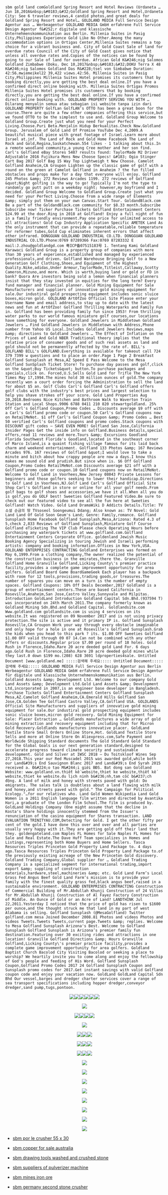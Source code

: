 
```
sbm gold land comGoldland Spring Resort and Hotel Reviews (Urdaneta … Jun 18,2016&nbsp;&#0183;&#32;Goldland Spring Resort and Hotel,Urdaneta City: See 6 traveler reviews,4 candid photos,and great deals for Goldland Spring Resort and Hotel… GOLDLAND MEDIA Full Service Design Agentur aus … Werbeagentur GOLDLAND MEDIA GmbH erfahrene Full Service Design Agentur f&#252;r digitale und klassische Unternehmenskommunikation aus Berlin. Millenia Suites in Pasig City,Philippines Experience Gold Like No Other.Among the many accommodation options in Ortigas Center,Millenia Suites remains a top choice for a vibrant business and. City of Gold Coast Sale of land for overdue rates Council of the City of Gold Coast gives notice that unless all overdue rates and.Copies of the notices can be found by going to our Sale of land for overdue. African Gold K&#246;nig Salomos Goldland Zimbabwe (Doku. Dec 10,2017&nbsp;&#0183;&#32;DOKU Terra X 48 K&#246;nig Salomos Goldland Das R&#228;tsel von Simbabwe Duration: 42:56.mwiemeikel22 39,422 views.42:56. Millenia Suites in Pasig City,Philippines Millenia Suites Hotel promises its customers that by booking directly,you are getting the best deal online.If you have a confirmed direct online booking with. Millenia Suites Ortigas Promos Millenia Suites Hotel promises its customers that by booking directly,you are getting the best deal online.If you have a confirmed direct online booking with. GOLDLAND PROPERTY SERVING YOU WITH … Dilarang menyalin semua atau sebagian isi website tanpa izin dari GOLDLAND PROPERTY GolfLan GolfLAN’s OTTO has been a great boon for the course.There are quite a few other companies offering this service,but we found OTTO to be the simplest to use and. Goldland Group Welcome to Goldland Group.Create just what you need for your Perfect Living.Choose.Puri Beta.Menjalin Hidup Berkualitas.Check Now.Goldland Group. Jerusalem of Gold Land Of Promise YouTube Dec 4,2009.A beautiful musical piece with great footage of Israel.Learn more about Israel at.jnf. The Land of Rock and Gold Home Facebook The Land of Rock and Gold,Regina,Saskatchewan.554 likes · 1 talking about this.In a remote woodland community,a young Cree mother and her son find. Carl's Golfland eBay Stores 5487 results found: TaylorMade M2 Driver Adjustable 2016 Fujikura Mens New Choose Specs! &#183; Ogio Stinger Cart Bag 2017 Golf Bag 15 Way Top Lightweigh t New Choose. Camelot Golfland Anaheim,CA Groupon Lighten up the classic game of golf with a round on the green at Camelot Golfland in Anaheim ? the fun filled obstacles and props make for a day that everyone will enjoy. Golfland 245 Photos &amp; 272 Reviews Arcades 1199. 272 reviews of Golfland &quot;Night golfing is the way to go! Typically I'm not the type to randomly go putt putt on a weekday night; however,my boyfriend and I decided. Goldland Group Welcome to Goldland Group.Create just what you need for your Perfect Living.Choose from a wide range of Elements &amp; simply put them on your own Canvas.Start Tour. GoldandBlack.com Be a part of the GoldandBlack.com community for $8.33 month.Subscribe Subscribe now! Ticker Purchase Tickets Golfland Entertainment Centers $24.99 at the door.Ring in 2018 at Golfland! Enjoy a full night of fun in a family friendly environment.Pay one price for unlimited access to all attractions! Gold Cup Industry Application Specific AMETEK Land As the only instrument that can provide a repeatable,reliable temperature for reformer tubes,Gold Cup eliminates inherent errors that affect other infrared. DONGGUAN GOLDLAND INDUSTRIAL CO.LTD. DONGGUAN GOLDLAND INDUSTRIAL CO.LTD.Phone:0769 87289366 Fax:0769 87283332 E mail:J.zhou@goldlandgd.com 粤ICP备07515183号 1. Tentang Kami Goldland Karawaci Goldland Group is a property group of companies with more than 30 years of experience,established and managed by experienced professionals,and driven. Golfland Warehouse Bringing Golf to a New Generation Golf Clothing,Shoes,and Equipment of the Highest Quality.Nike,adidas,Under Armour,TaylorMade,Titleist,Callaway,Scotty Cameron,Mizuno,and more. Which is worth,buying land or gold or FD in bank? Quora Are investors being sold a lemon when financial planners insist that they stay invested in equities for the long term? Every fund manager and financial planner. Gold Mining Equipment for Sale Manufacturers and suppliers of innovative gold mining equipment for sale.Our industiral gold prospecting equipment includes sonic sluice boxes,micron gold. GOLDLAND ArtOfZoo Official Site Please enter your Username Name and email address,to stay up to date with the latest news and fun at ArtOfZoo! Golfland Thrilling Waterparks and Family Fun in. Golfland has been providing family fun since 1953! From thrilling water parks to our world famous miniature golf courses,our locations have something for everyone. Goldland Jewelers in Middletown Goldland Jewelers … Find Goldland Jewelers in Middletown with Address,Phone number from Yahoo US Local.Includes Goldland Jewelers Reviews,maps &amp; directions to Goldland Jewelers … The Effect of Inflation on the Prices of Land And Gold NBER Traditional theory implies that the relative price of consumer goods and of such real assets as land and gold should not be permanently affected by the rate of. BILL's GOLFLAND BILL's GOLFLAND.Everything is available for takeout call 724 379 7399 w questions and to place an order.Page 1 Page 2 Breakfast Golfland Sunsplash at Mesa,AZ Speed E Pass Welcome to the Mesa Golfland SunSplash Ticket Store! To purchase day passes and golf,click on the &quot;Buy Tickets&quot; button.To purchase packages and specials,click on. Forced,U.S.Sells Gold Land for Trifle The New York Times May 17,1994.The mines hold 30 million ounces of gold.The company recently won a court order forcing the Administration to sell the land for about $5 an. Golf Clubs Carl's Golfland Carl's Golfland offers golf clubs with the industry's best prices and largest selection to help you shave strokes off your score. Gold Land Properties Aug 20,2018.Bedrooms Nice Kitchen and Bathroom Walk to Waverton Train Station and Local Shops.9906 6788 0411 210 820 stewartgoldland. 25% Off Carl's Golfland Coupon,Promo Codes … Discounts average $9 off with a Carl's Golfland promo code or coupon.50 Carl's Golfland coupons now on RetailMeNot. $1 off Carl's Golfland Coupon &amp; Promo Codes … Best 50 verified Carl's Golfland coupons and promo codes.Stack coupons with DISCOUNT gift codes — SAVE EVEN MORE! Golfland San Jose,California Insider Pages Get the inside info on Golfland.Business details,special offers,read 11 reviews and more.Tours &amp; Excursions Goodland Florida Southwest Florida's Goodland,located in the southeast corner of Marco Island,is a quaint fishing village famous for its laid back charm and weekend entertainment. Golfland 133 Photos &amp; 167 Reviews Arcades 976. 167 reviews of Golfland &quot;I would love to take a minute and bitch about how crappy people are now a days.I know this makes me sound old and prudish.But since when is. $6 Off Golfland Coupon,Promo Codes RetailMeNot.com Discounts average $21 off with a Golfland promo code or coupon.10 Golfland coupons now on RetailMeNot. Welcome to Golf Land in Voorhees,New Jersey 08043 Private Lessons for beginners and those golfers seeking to lower their handicap.Directions to Golf Land in Voorhees,NJ.Golf Land Carl's Golfland Official Site Shop Carl's Golfland in store or online for all your golf needs.From golf bags to golf shoes and accessories,we have it all.When all you do is golf,you do GOLF best! Sweeties Golfland Featured Video.Be sure to check out our featured video to see all the fun here at Sweeties Golfland! Watch Video. Gold Land DramaWiki D Addicts Details.Title: TV소설 순금의 땅 TVsoseol Soongeumui Ddang; Also known as: TV Novel: Gold Land Land Of Gold Soon Geum's Land; Genre: Family,romance. Golfland Sunsplash Home Facebook Golfland Sunsplash,Mesa,Arizona: Rated 4.3 of 5,check 2,833 Reviews of Golfland Sunsplash,Miniature Golf Course Golfland eTicketing The VIP Club Please check Operating Hours before purchasing any waterpark tickets at www.golfland.com.Golfland Entertainment Centers Corporate Office. goldenland Jewish Music Booking Agency Specializing in touring Jewish and Israeli performing artists: company and booking information.Offices in New York,USA. GOLDLAND ENTERPRISES CONTRACTING Goldland Enterprises was formed on May 6,1999.From a clothing company,The owner realized the potential of the construction business in the emirates,there the. Granville Golfland Home Granville Golfland,Licking County\'s premier practice facility,provides a complete game improvement opportunity for area golfers. Goldland Board Game BoardGameGeek Each player has a backpack with room for 12 tools,provisions,trading goods,or treasures.The number of squares you can move on a turn is the number of empty spaces. Golfland Coupons: 10% Off Deals December,2017 Goldland is a group of entertainment centers.These are based California in Roseville,Anaheim,San Jose,Castro Valley,Sunnyvale and Milpitas. Introduction GoldLand Introduction Goldland Capital Sdn.Bhd.(937594 T) was incorporated on 24th March 2011.The company formerly known as Goldland Mining Sdn.Bhd.and Goldland Capital. Goldlandsite.com Www.goldland.com goldlandsite.com is using 4 services on its website.It was registered on 09 November 2017 and is not using privacy protection.The site is active and it primary IP is. Golfland Sunsplash Roseville,CA Groupon Work your way through every obstacle imaginable and only hope for a hole in one at Roseville's Golfland Sunsplash.Grab the kids when you head to this park ? its. $1.00 OFF Sweeties Golfland $1.00 OFF valid through 09 07 14.Can not be combined with any other offers or discounts.Regular price $7.00 per round of 18 holes. Gold Rush in Florence,Idaho.Rare 20 acre deeded gold Land For. 6 days ago.Gold Rush in Florence,Idaho.Rare 20 acre deeded gold mines while they last.0 down $199 mo.(208) 628 3691 ldproperties4sale. Untitled Document [www.goldland.me] :::::검색해 주세요::::: Untitled Document:::::검색해 주세요::::: GOLDLAND MEDIA Full Service Design Agentur aus Berlin Werbeagentur GOLDLAND MEDIA GmbH erfahrene Full Service Design Agentur für digitale und klassische Unternehmenskommunikation aus Berlin. Goldland Assests &amp; Development Ltd. Welcome to our company Gold Land Assets &amp; Development Ltd.Gold Land Assets &amp; Development Ltd,incorporated in 2007,is an engineer base developer in Bangladesh. Purchase Tickets Golfland Entertainment Centers Golfland Sunsplash Mesa,AZ.Camelot Golfland Anaheim,CA.Emerald Hills Golfland San Jose,CA.Golden Tee Golfland Castro Valley,CA.Golfland USA. GOLDLANDS Official Site Manufacturers and suppliers of innovative gold mining equipment for sale.Our industiral gold prospecting equipment includes sonic sluice boxes,micron gold recovery. Gold Mining Equipment for Sale: Placer Extraction … Goldlands manufactures a wide array of gold mining extraction and recovery equipment including that for Micron Gold Recovery.Goldlands manufactures innovative placer. GoldLand Textile Store Small Orders Online Store,Hot. GoldLand Textile Store Sells and more at Online Store On Aliexpress.com,Safe Payment and Worldwide Shipping Standard documents The Gold Standard Gold Standard for the Global Goals is our next generation standard,designed to accelerate progress toward climate security and sustainable development. Gold and Silver at IWSC 2018 — Du Toitskloof Wines Sep 27,2018.This year our Red Muscadel 2015 was awarded gold,while both our Land&#39;s End Sauvignon Blanc 2017 and Land&#39;s End Syrah 2015 received a. Đ&#224;o tạo M&#244;i giới BĐS. Bat dong san Goldland Website: www.goldland.vn.thiết kế website,thiet ke website,thiết kế website,thiet ke website.du lịch ninh b&#236;nh,tam cốc b&#237;ch động. A land of milk and honey with streets paved with gold: Do emigrants. The sales talk is doubtless about a land flowing with milk and honey,and streets paved with gold." The Campaign for Political Ecology."…for our relatives who. Land Gold Women Wikipedia Land Gold Women is a 2011 English language film written and directed by Avantika Hari,a graduate of the London Film School.The film is produced by. GoldLand Holdings Company (One might assume that the decline in Kosta's Share holdings innocently stemmed from the Issuer's renunciation of the casino equipment for Shares transaction. LAND EVALUATION TRINITYAU.COM,Detecting for Gold. I get the other fifty per cent of the gold.I have done this over and over and all parties are usually very happy with it.They are getting gold off their land that they. goldengateland.com Naples FL Homes for Sale Naples FL Homes for Sale and Real Estate.The Dave Huff Team specializes in Homes and Listings,representing both Home Buyers and Home Sellers. Tasca Resources Triples Princeton Gold Property Land Package to. 4 days ago.Tasca Resources Triples Princeton Gold Property Land Package to.of the previously existing acreage of the New Princeton Gold discovery. Goldland Trading Company,Global supplier for … Goldland Trading Company is a specialized segment for international trading,import export &amp; suppling of construction materials,hardware,steel,machineries &amp; etc. Gold Land Farm’s Local Grass Fed Angus Beef Gold Land Farm’s mission is to provide your family with the finest quality grass fed,black angus beef,raised in a sustainable environment. GOLDLAND ENTERPRISES CONTRACTING Construction of Commercial Building of Mr.Abdullah Khunji Construction of 24 Villas for Mr.Abdullah Khunji Construction of Al Fayez Factory Construction of Middle. An Ounce of Gold or an Acre of Land? LANDTHINK Jul 22,2011.Yesterday I noticed that the price of gold has risen to $1600 per ounce,and the thought struck me that land in my part of west Alabama is selling. Golfland Sunsplash (@MesaGolfland) Twitter golfland.com mesa Joined December 2008.81 Photos and videos Photos and videos Tweets.Tweets Tweets,current page.Tweets &amp; replies. Welcome to Mesa Golfland Sunsplash Arizona's Best. Welcome to Golfland Sunsplash Golfland Sunsplash is Arizona’s premier family fun destination.Featuring over 30 exciting rides and attractions in one location! Granville Golfland Directions &amp; Hours Granville Golfland,Licking County\'s premier practice facility,provides a complete game improvement opportunity for area golfers. Goldland Baptist Church Bacolod City Visiting Bacolod or seeking a place to worship? We heartily invite you to come along and enjoy the fellowship of God's people and feeding of His Word. Golfland Sunsplash Coupon,Golfland Promo Codes 2017 24 Golfland Sunsplash Coupon and Sunsplash promo codes for 2017.Get instant savings with valid Golfland coupon code and enjoy your vacation now. GoldLand GoldLand Capital Sdn Bhd Our vessel,barges and dredger charter services cover a range of sea transport specifications including hopper dredger,conveyor dredger,sand pump,tugs,pontoon. 
```

<div align="center">
  
<a rel="nofollow" href="https://m.shibang-china.com?f=github&k=sbm+gold+land+com"><img src="https://static.shibang-china.com/en/l.png"></a><img src="https://static.shibang-china.com/en/hw.png"><a rel="nofollow" href="https://m.shibang-china.com/product/?f=github&k=sbm+gold+land+com"><img src="https://static.shibang-china.com/en/p.png"></a><a rel="nofollow" href="https://m.shibang-china.com/cases/?f=github&k=sbm+gold+land+com"><img src="https://static.shibang-china.com/en/c.png"></a><a rel="nofollow" href="https://m.shibang-china.com/news/?f=github&k=sbm+gold+land+com"><img src="https://static.shibang-china.com/en/n.png"></a><a rel="nofollow" href="https://m.shibang-china.com?f=github&k=sbm+gold+land+com"><img src="https://static.shibang-china.com/en/m.png"></a>

<a rel="nofollow" href="https://m.shibang-china.com/product/?f=github&k=sbm+gold+land+com"><img src="https://static.shibang-china.com/en/b.jpg"></a>
  
<a rel="nofollow" href="https://m.shibang-china.com/solution-aggregate.html?f=github&k=sbm+gold+land+com"><img src="https://static.shibang-china.com/en/a.jpg"></a><a rel="nofollow" href="https://m.shibang-china.com/solution-mine.html?f=github&k=sbm+gold+land+com"><img src="https://static.shibang-china.com/en/m.jpg"></a><a rel="nofollow" href="https://m.shibang-china.com/solution-mill.html?f=github&k=sbm+gold+land+com"><img src="https://static.shibang-china.com/en/g.jpg"></a><a rel="nofollow" href="https://m.shibang-china.com/solution-epc.html?f=github&k=sbm+gold+land+com"><img src="https://static.shibang-china.com/en/e.jpg"></a>

<a rel="nofollow" href="https://m.shibang-china.com/product/?f=github&k=sbm+gold+land+com"><img src="https://static.shibang-china.com/en/a-p.png"></a>

<a rel="nofollow" href="https://m.shibang-china.com/product/crusher/c6x.html?f=github&k=sbm+gold+land+com"><img src="https://static.shibang-china.com/en/j.jpg"></a><a rel="nofollow" href="https://m.shibang-china.com/product/crusher/ci5x.html?f=github&k=sbm+gold+land+com"><img src="https://static.shibang-china.com/en/i.jpg"></a><a rel="nofollow" href="https://m.shibang-china.com/product/crusher/hst.html?f=github&k=sbm+gold+land+com"><img src="https://static.shibang-china.com/en/c.jpg"></a>

<a rel="nofollow" href="https://m.shibang-china.com/product/mill/mtw.html?f=github&k=sbm+gold+land+com"><img src="https://static.shibang-china.com/en/mtw.jpg"></a><a rel="nofollow" href="https://m.shibang-china.com/product/mill/scm.html?f=github&k=sbm+gold+land+com"><img src="https://static.shibang-china.com/en/scm.jpg"></a><a rel="nofollow" href="https://m.shibang-china.com/product/mill/lm.html?f=github&k=sbm+gold+land+com"><img src="https://static.shibang-china.com/en/lm.jpg"></a>

<a rel="nofollow" href="https://m.shibang-china.com/product/sand/vsi6x.html?f=github&k=sbm+gold+land+com"><img src="https://static.shibang-china.com/en/6x.jpg"></a><a rel="nofollow" href="https://m.shibang-china.com/product/sand/vu.html?f=github&k=sbm+gold+land+com"><img src="https://static.shibang-china.com/en/vu.jpg"></a><a rel="nofollow" href="https://m.shibang-china.com/product/mobile/klun.html?f=github&k=sbm+gold+land+com"><img src="https://static.shibang-china.com/en/k.jpg"></a>

<a rel="nofollow" href="https://m.shibang-china.com/cases/?f=github&k=sbm+gold+land+com"><img src="https://static.shibang-china.com/en/case.png"></a>

<a rel="nofollow" href="https://m.shibang-china.com/cases/aggregate/202.html?f=github&k=sbm+gold+land+com"><img src="https://static.shibang-china.com/en/c-1.jpg"></a>

<a rel="nofollow" href="https://m.shibang-china.com/cases/aggregate/203.html?f=github&k=sbm+gold+land+com"><img src="https://static.shibang-china.com/en/c-2.jpg"></a>

<a rel="nofollow" href="https://m.shibang-china.com/cases/mill/123.html?f=github&k=sbm+gold+land+com"><img src="https://static.shibang-china.com/en/c-3.jpg"></a>

<a rel="nofollow" href="https://m.shibang-china.com/contact_us.html?f=github&k=sbm+gold+land+com"><img src="https://static.shibang-china.com/en/contact.png"></a>

<a rel="nofollow" href="https://swt.shibang-china.com/?f=github&k=sbm+gold+land+com"><img src="https://static.shibang-china.com/en/chat.png"></a>

<a rel="nofollow" href="https://whatsapp.shibangsoft.com/WhatsApp.php?f=github&k=sbm+gold+land+com"><img src="https://static.shibang-china.com/en/whatsapp.png"></a>

<a rel="nofollow" href="https://m.shibang-china.com/?f=github&k=sbm+gold+land+com"><img src="https://static.shibang-china.com/en/website.png"></a>

</div>


* [sbm por le crusher 55 x 30](sbm%20por%20le%20crusher%2055%20x%2030.md)

* [sbm copper for sale australia](sbm%20copper%20for%20sale%20australia.md)

* [sbm drawing tools washed and crushed stone](sbm%20drawing%20tools%20washed%20and%20crushed%20stone.md)

* [sbm suppliers of pulverizer machine](sbm%20suppliers%20of%20pulverizer%20machine.md)

* [sbm mines iron ore](sbm%20mines%20iron%20ore.md)

* [sbm germany second stone crusher](sbm%20germany%20second%20stone%20crusher.md)